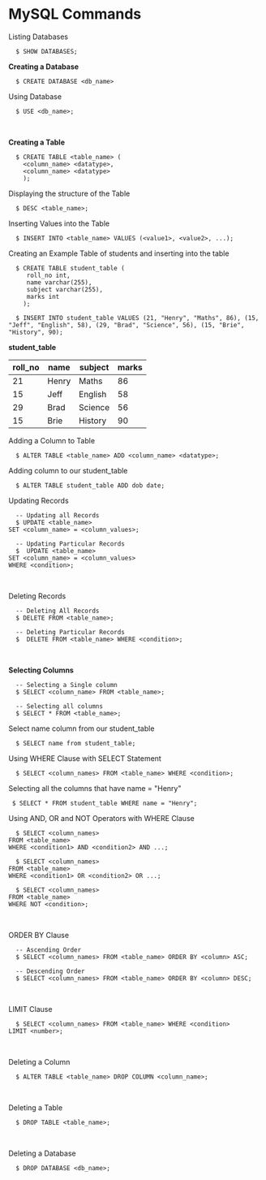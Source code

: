 # MySQL Commands 

Listing Databases
```mysql 
  $ SHOW DATABASES;
```

**Creating a Database**
```mysql
  $ CREATE DATABASE <db_name>
```

Using Database 
```mysql
  $ USE <db_name>;
```
<br>

**Creating a Table** 
```mysql
  $ CREATE TABLE <table_name> (
    <column_name> <datatype>,
    <column_name> <datatype>
    );
```

Displaying the structure of the Table 
```mysql
  $ DESC <table_name>;
```

Inserting Values into the Table
```mysql
  $ INSERT INTO <table_name> VALUES (<value1>, <value2>, ...);
```

Creating an Example Table of students and inserting into the table 
```mysql
  $ CREATE TABLE student_table (
     roll_no int,
     name varchar(255),
     subject varchar(255),
     marks int        
    );

  $ INSERT INTO student_table VALUES (21, "Henry", "Maths", 86), (15, "Jeff", "English", 58), (29, "Brad", "Science", 56), (15, "Brie", "History", 90);
```

**student_table**

 | roll_no | name  | subject | marks |
 | ------- | ----  | ------- | ----- |
 |    21   | Henry |  Maths  |   86  |
 |    15   | Jeff  | English |   58  |
 |    29   | Brad  | Science |   56  |
 |    15   | Brie  | History |   90  |


Adding a Column to Table
```mysql
  $ ALTER TABLE <table_name> ADD <column_name> <datatype>;
```


Adding column to our student_table 
```mysql
  $ ALTER TABLE student_table ADD dob date;
```

Updating Records 
```mysql
  -- Updating all Records 
  $ UPDATE <table_name>
SET <column_name> = <column_values>;

  -- Updating Particular Records
  $  UPDATE <table_name>
SET <column_name> = <column_values>
WHERE <condition>;
```
<br>


Deleting Records 
```mysql
  -- Deleting All Records 
  $ DELETE FROM <table_name>;

  -- Deleting Particular Records
  $  DELETE FROM <table_name> WHERE <condition>;
```
<br>


**Selecting Columns**
```mysql
  -- Selecting a Single column 
  $ SELECT <column_name> FROM <table_name>;

  -- Selecting all columns
  $ SELECT * FROM <table_name>;
```


Select name column from our student_table 
```mysql
  $ SELECT name from student_table;
```


Using WHERE Clause with SELECT Statement
```mysql
  $ SELECT <column_names> FROM <table_name> WHERE <condition>;
```


Selecting all the columns that have name = "Henry"
```mysql
 $ SELECT * FROM student_table WHERE name = "Henry";
```


Using AND, OR and NOT Operators with WHERE Clause 
```mysql
  $ SELECT <column_names>
FROM <table_name>
WHERE <condition1> AND <condition2> AND ...;

  $ SELECT <column_names>
FROM <table_name>
WHERE <condition1> OR <condition2> OR ...;

  $ SELECT <column_names>
FROM <table_name>
WHERE NOT <condition>;
```
<br>


ORDER BY Clause 
```mysql
  -- Ascending Order
  $ SELECT <column_names> FROM <table_name> ORDER BY <column> ASC;

  -- Descending Order 
  $ SELECT <column_names> FROM <table_name> ORDER BY <column> DESC;
```
<br>


LIMIT Clause 
```mysl
  $ SELECT <column_names> FROM <table_name> WHERE <condition>
LIMIT <number>;
```
<br>


Deleting a Column
```mysql
  $ ALTER TABLE <table_name> DROP COLUMN <column_name>;
```
<br>

Deleting a Table 
```mysql
  $ DROP TABLE <table_name>;
```
<br>

Deleting a Database
```mysql
  $ DROP DATABASE <db_name>;
```
<br>